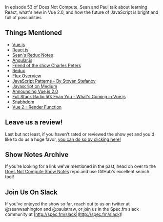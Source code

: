 In episode 53 of Does Not Compute, Sean and Paul talk about learning React, what's new in Vue 2.0, and how the future of JavaScript is bright and full of possibilities

## Things Mentioned

* [Vue.js](http://vuejs.org/)
* [React.js](https://facebook.github.io/react/)
* [Sean's Redux Notes](https://seanwash.com/2016/10/09/redux-notes/)
* [Angular.js](https://angularjs.org/)
* [Friend of the show Charles Peters](https://charlespeters.net/)
* [Redux](https://github.com/reactjs/redux)
* [Flux Overview](https://facebook.github.io/flux/docs/overview.html)
* [JavaScript Patterns - By Stoyan Stefanov](http://shop.oreilly.com/product/9780596806767.do)
* [Javascript on Medium](https://medium.com/search?q=Javascript)
* [Announcing Vue.js 2.0](https://vuejs.org/2016/04/27/announcing-2.0/)
* [Full Stack Radio 50: Evan You - What's Coming in Vue.js](http://www.fullstackradio.com/50)
* [Snabbdom](https://github.com/snabbdom/snabbdom)
* [Vue 2 - Render Function](https://vuejs.org/guide/render-function.html)

## Leave us a review!

Last but not least, if you haven't rated or reviewed the show yet and you'd like to do us a huge favor, [you can do so by clicking here!](https://itunes.apple.com/us/podcast/does-not-compute/id1048731980?mt=2)

## Show Notes Archive

If you're looking for a link we've mentioned in the past, head on over to the [Does Not Compute Show Notes](https://github.com/seanwash/dnccast-show-notes) repo and use GitHub's excellent search tool!

## Join Us On Slack

If you've enjoyed the show so far, reach out to us on twitter at @seanwashington and @paulstraw, or join us in the Spec.fm slack community at [http://spec.fm/slack](http://spec.fm/slack)!

